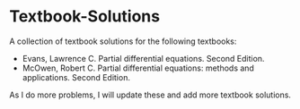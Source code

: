 # Textbook-Solutions
A collection of textbook solutions for the following textbooks:
- Evans, Lawrence C. Partial differential equations. Second Edition.
- McOwen, Robert C. Partial differential equations: methods and applications. Second Edition.

As I do more problems, I will update these and add more textbook solutions.
